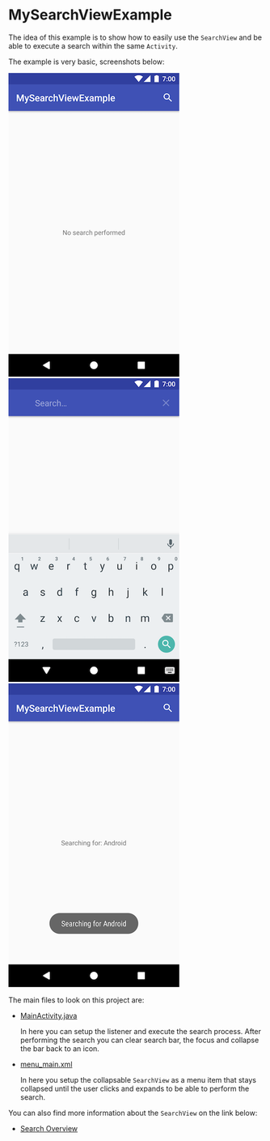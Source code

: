 # MySearchViewExample

The idea of this example is to show how to easily use the `SearchView` and be able to execute a search within the same `Activity`.

The example is very basic, screenshots below:

![Screenshot_1500656923.png](https://github.com/crlsndrsjmnz/MySearchViewExample/blob/master/screenshots/Screenshot_1500656923.png) ![Screenshot_1500656957.png](https://github.com/crlsndrsjmnz/MySearchViewExample/blob/master/screenshots/Screenshot_1500656957.png) ![Screenshot_1500656950.png](https://github.com/crlsndrsjmnz/MySearchViewExample/blob/master/screenshots/Screenshot_1500656950.png)

The main files to look on this project are:

* [MainActivity.java](https://github.com/crlsndrsjmnz/MySearchViewExample/blob/master/app/src/main/java/co/carlosandresjimenez/android/mysearchviewexample/MainActivity.java)

    In here you can setup the listener and execute the search process. After performing the search you can clear search bar, the focus and collapse the bar back to an icon.

* [menu_main.xml](https://github.com/crlsndrsjmnz/MySearchViewExample/blob/master/app/src/main/res/menu/menu_main.xml)

    In here you setup the collapsable `SearchView` as a menu item that stays collapsed until the user clicks and expands to be able to perform the search.

You can also find more information about the `SearchView` on the link below:

* [Search Overview](https://developer.android.com/guide/topics/search/index.html)
